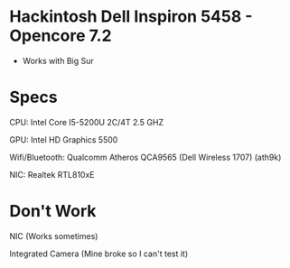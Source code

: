 # Hackintosh Dell Inspiron 5458 - Opencore 7.2
* Works with Big Sur
# Specs
CPU: Intel Core I5-5200U 2C/4T 2.5 GHZ

GPU: Intel HD Graphics 5500

Wifi/Bluetooth: Qualcomm Atheros QCA9565 (Dell Wireless 1707) (ath9k)

NIC: Realtek RTL810xE

# Don't Work

NIC (Works sometimes)

Integrated Camera (Mine broke so I can't test it)

